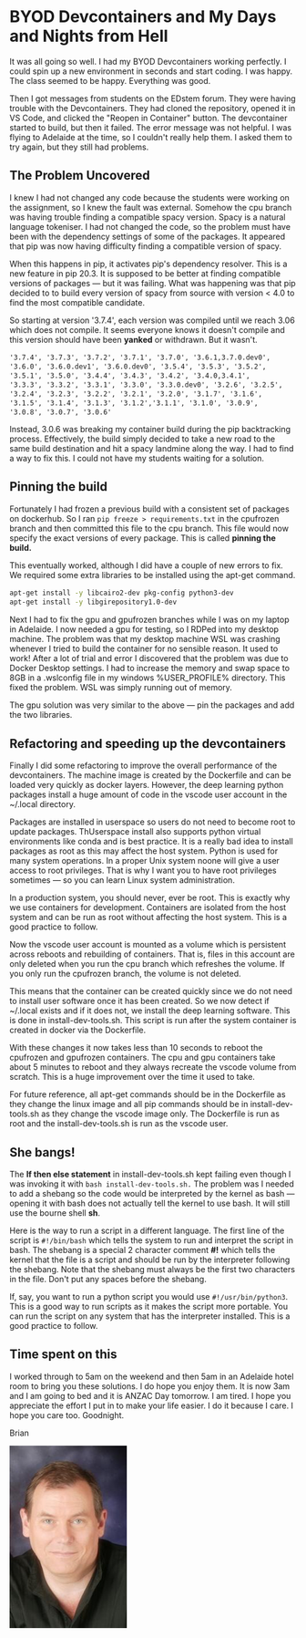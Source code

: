 # BYOD Devcontainers and My Days and Nights from Hell

It was all going so well. I had my BYOD Devcontainers working perfectly. I could spin up a new environment in seconds and start coding. I was happy. The class seemed to be happy. Everything was good.

Then I got messages from students on the EDstem forum. They were having trouble with the Devcontainers. They had cloned the repository, opened it in VS Code, and clicked the "Reopen in Container" button. The devcontainer started to build, but then it failed. The error message was not helpful. I was flying to Adelaide at the time, so I couldn't really help them. I asked them to try again, but they still had problems.

## The Problem Uncovered

I knew I had not changed any code because the students were working on the assignment, so I knew the fault was external. Somehow the cpu branch was having trouble finding a compatible spacy version. Spacy is a natural language tokeniser. I had not changed the code, so the problem must have been with the dependency settings of some of the packages. It appeared that pip was now having difficulty finding a compatible version of spacy.  

When this happens in pip, it activates pip's dependency resolver. This is a new feature in pip 20.3. It is supposed to be better at finding compatible versions of packages &mdash; but it was failing.  What was happening was that pip decided to to build every version of spacy from source with version < 4.0 to find the most compatible candidate. 

So starting at version '3.7.4', each version was compiled until we reach 3.06 which does not compile. It seems everyone knows it doesn't compile and this version should have been **yanked** or withdrawn.  But it wasn't.  

```console
'3.7.4', '3.7.3', '3.7.2', '3.7.1', '3.7.0', '3.6.1,3.7.0.dev0', 
'3.6.0', '3.6.0.dev1', '3.6.0.dev0', '3.5.4', '3.5.3', '3.5.2',
'3.5.1', '3.5.0', '3.4.4', '3.4.3', '3.4.2', '3.4.0,3.4.1',
'3.3.3', '3.3.2', '3.3.1', '3.3.0', '3.3.0.dev0', '3.2.6', '3.2.5',
'3.2.4', '3.2.3', '3.2.2', '3.2.1', '3.2.0', '3.1.7', '3.1.6',
'3.1.5', '3.1.4', '3.1.3', '3.1.2','3.1.1', '3.1.0', '3.0.9',
'3.0.8', '3.0.7', '3.0.6'
 ```

Instead, 3.0.6 was breaking my container build during the pip backtracking process. Effectively, the build simply decided to take a new road to the same build destination and hit a spacy landmine along the way. I had to find a way to fix this. I could not have my students waiting for a solution. 

## Pinning the build

Fortunately I had frozen a previous build with a consistent set of packages on dockerhub.  So I ran `pip freeze > requirements.txt` in the cpufrozen branch and then committed this file to the cpu branch. This file would now specify the exact versions of every package. This is called **pinning the build.** 

This eventually worked, although I did have a couple of new errors to fix.  We required some extra libraries to be installed using the apt-get command. 

```bash
apt-get install -y libcairo2-dev pkg-config python3-dev
apt-get install -y libgirepository1.0-dev
```

Next I had to fix the gpu and gpufrozen branches while I was on my laptop in Adelaide. I now needed a gpu for testing, so I RDPed into my desktop machine.  The problem was that my desktop machine WSL was crashing whenever I tried to build the container for no sensible reason.  It used to work!  After a lot of trial and error I discovered that the problem was due to Docker Desktop settings.  I had to increase the memory and swap space to 8GB in a .wslconfig file in my windows %USER_PROFILE% directory.  This fixed the problem.  WSL was simply running out of memory.

The gpu solution was very similar to the above &mdash; pin the packages and add the two libraries. 

## Refactoring and speeding up the devcontainers

Finally I did some refactoring to improve the overall performance of the devcontainers. The machine image is created by the Dockerfile and can be loaded very quickly as docker layers.  However, the deep learning python packages install a huge amount of code in the vscode user account in the ~/.local directory. 

Packages are installed in userspace so users do not need to become root to update packages.  ThUserspace install also supports python virtual environments like conda and is best practice. It is a really bad idea to install packages as root as this may affect the host system. Python is used for many system operations. In a proper Unix system noone will give a user access to root privileges.  That is why I want you to have root privileges sometimes &mdash; so you can learn Linux system administration. 

In a production system, you should never, ever be root.  This is exactly why we use containers for development.  Containers are isolated from the host system and can be run as root without affecting the host system.  This is a good practice to follow.

Now the vscode user account is mounted as a volume which is persistent across reboots and rebuilding of containers. That is, files in this account are only deleted when you run the cpu branch which refreshes the volume.  If you only run the cpufrozen branch, the volume is not deleted.  

This means that the container can be created quickly since we do not need to install user software once it has been created.  So we now detect if ~/.local exists and if it does not, we install the deep learning software.  This is done in install-dev-tools.sh. This script is run after the system container is created in docker via the Dockerfile.

With these changes it now takes less than 10 seconds to reboot the cpufrozen and gpufrozen containers.  The cpu and gpu containers take about 5 minutes to reboot and they always recreate the vscode volume from scratch.  This is a huge improvement over the time it used to take.

For future reference, all apt-get commands should be in the Dockerfile as they change the linux image and all pip commands should be in install-dev-tools.sh as they change the vscode image only.  The Dockerfile is run as root and the install-dev-tools.sh is run as the vscode user.  

## She bangs!

The **If then else statement** in install-dev-tools.sh kept failing even though I was invoking it with `bash install-dev-tools.sh.`  The problem was I needed to add a shebang so the code would be interpreted by the kernel as bash &mdash; opening it with bash does not actually tell the kernel to use bash. It will still use the bourne shell **sh**.  

Here is the way to run a script in a different language.  The first line of the script is `#!/bin/bash` which tells the system to run and interpret the script in bash. The shebang is a special 2 character comment **#!** which tells the kernel that the file is a script and should be run by the interpreter following the shebang.  Note that the shebang must always be the first two characters in the file. Don't put any spaces before the shebang.

If, say, you want to run a python script you would use `#!/usr/bin/python3`.  This is a good way to run scripts as it makes the script more portable.  You can run the script on any system that has the interpreter installed.  This is a good practice to follow.

## Time spent on this

I worked through to 5am on the weekend and then 5am in an Adelaide hotel room to bring you these solutions. I do hope you enjoy them.
It is now 3am and I am going to bed and it is ANZAC Day tomorrow.   I am tired.  I hope you appreciate the effort I put in to make your life easier.  I do it because I care.  I hope you care too.  Goodnight.

Brian

![Lovell Portrait](/images/Lovell_portrait_small.jpg "Brian Lovell")

<!-- Put Javascript here! -->

<script src="/assets/scripts/copyCode.js" async> </script>

